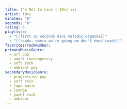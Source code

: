 ```yaml
---
title: I’m Not In Love — 10cc ★★★
artist: 10cc
minutes: "6"
seconds: "6"
rating: 6
playlists:
  - "[[first 30 seconds mini melodic orgasms]]"
  - "[[roads. where we're going we don't need roads]]"
favoritesTrackNumber:
primaryMusicGenre:
  - art pop
  - adult contemporary
  - soft rock
  - ambient pop
secondaryMusicGenre:
  - progressive pop
  - soft rock
  - tape music
  - lounge
  - yacht rock
  - ambient
---
```

